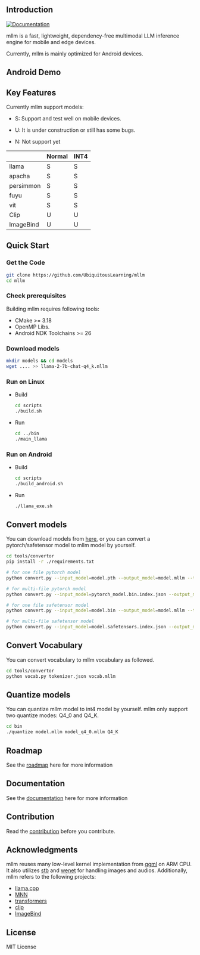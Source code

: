 ## Introduction
[![Documentation](https://img.shields.io/badge/view-docs-blue)]()

mllm is a fast, lightweight, dependency-free multimodal LLM inference engine for mobile and edge devices.

Currently, mllm is mainly optimized for Android devices.

## Android Demo


##  Key Features

Currently mllm support models:

* S: Support and test well on mobile devices.

* U: It is under construction or still has some bugs.

* N: Not support yet

|           | Normal | INT4 |
|-----------|------|------|
| llama     | S    | S    |
| apacha    | S    | S    |
| persimmon | S    | S    |
| fuyu      | S    | S    |
| vit       | S    | S    |
| Clip      | U    | U    |
| ImageBind | U    | U    |

##  Quick Start

### Get the Code

```bash
git clone https://github.com/UbiquitousLearning/mllm
cd mllm
```
### Check prerequisites 

Building mllm requires following tools:
- CMake >= 3.18
- OpenMP Libs.
- Android NDK Toolchains >= 26

### Download models

```bash
mkdir models && cd models
wget .... >> llama-2-7b-chat-q4_k.mllm
```
### Run on Linux

- Build
    ```bash
    cd scripts
    ./build.sh
    ```
- Run
    ```bash
    cd ../bin
    ./main_llama
    ```
  
### Run on Android

- Build
    ```bash
    cd scripts
    ./build_android.sh
    ```
- Run
    ```bash
    ./llama_exe.sh
    ```
## Convert models
You can download models from [here](), or you can convert a pytorch/safetensor model to mllm model by yourself.

```bash
cd tools/convertor
pip install -r ./requirements.txt

# for one file pytorch model
python convert.py --input_model=model.pth --output_model=model.mllm --type=torch

# for multi-file pytorch model
python convert.py --input_model=pytorch_model.bin.index.json --output_model=model.mllm --type=torch

# for one file safetensor model
python convert.py --input_model=model.bin --output_model=model.mllm --type=safetensor

# for multi-file safetensor model
python convert.py --input_model=model.safetensors.index.json --output_model=model.mllm --type=safetensor
``` 

## Convert Vocabulary
You can convert vocabulary to mllm vocabulary as followed.
```bash
cd tools/convertor
python vocab.py tokenizer.json vocab.mllm
```

## Quantize models
You can quantize mllm model to int4 model by yourself. 
mllm only support two quantize modes: Q4_0 and Q4_K.
```bash
cd bin
./quantize model.mllm model_q4_0.mllm Q4_K
```


## Roadmap

See the [roadmap](https://mllm-landing.vercel.app/roadmap/roadmap/) here for more information

## Documentation

See the [documentation]() here for more information

## Contribution

Read the [contribution](https://mllm-landing.vercel.app/contributing/contributing/) before you contribute.

## Acknowledgments

mllm reuses many low-level kernel implementation from [ggml](https://github.com/ggerganov/ggml) on ARM CPU. 
It also utilizes [stb](https://github.com/nothings/stb) and [wenet](https://github.com/wenet-e2e/wenet) for handling images and audios.
Additionally, mllm refers to the following projects:

[//]: # (* [ggml]&#40;https://github.com/ggerganov/ggml&#41;)
[//]: # (* [stb]&#40;https://github.com/nothings/stb&#41;)
[//]: # (* [wenet]&#40;https://github.com/wenet-e2e/wenet&#41;)

* [llama.cpp](https://github.com/ggerganov/llama.cpp)
* [MNN](https://github.com/alibaba/MNN)
* [transformers](https://github.com/huggingface/transformers)
* [clip](https://github.com/openai/CLIP)
* [ImageBind](https://github.com/facebookresearch/ImageBind)

## License

MIT License
